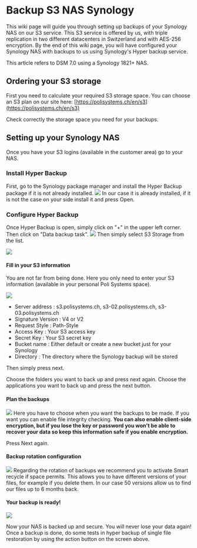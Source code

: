 
# Backup S3 NAS Synology

This wiki page will guide you through setting up backups of your Synology NAS on our S3 service.
This S3 service is offered by us, with triple replication in two different datacenters in Switzerland and with AES-256 encryption.
By the end of this wiki page, you will have configured your Synology NAS with backups to us using Synology's Hyper backup service.

This article refers to DSM 7.0 using a Synology 1821+ NAS.

## Ordering your S3 storage

First you need to calculate your required S3 storage space.
You can choose an S3 plan on our site here: [https://polisystems.ch/en/s3](https://polisystems.ch/en/s3)

Check correctly the storage space you need for your backups.

## Setting up your Synology NAS

Once you have your S3 logins (available in the customer area) go to your NAS.

### Install Hyper Backup

First, go to the Synology package manager and install the Hyper Backup package if it is not already installed.
![](https://i.imgur.com/fYxp2yu.png)
In our case it is already installed, if it is not the case on your side install it and press Open.

### Configure Hyper Backup

Once Hyper Backup is open, simply click on "+" in the upper left corner.
Then click on "Data backup task".
![](https://i.imgur.com/rUKj76u.png)
Then simply select S3 Storage from the list.

![](https://i.imgur.com/oFrO2ke.png)

#### Fill in your S3 information
You are not far from being done. 
Here you only need to enter your S3 information (available in your personal Poli Systems space).

![](https://i.imgur.com/brIOHIa.png)

 - Server address : s3.polisystems.ch, s3-02.polisystems.ch, s3-03.polisystems.ch
 - Signature Version : V4 or V2
 - Request Style : Path-Style
 - Access Key : Your S3 access key
 - Secret Key : Your S3 secret key
 - Bucket name : Either default or create a new bucket just for your Synology
 - Directory : The directory where the Synology backup will be stored

Then simply press next.

Choose the folders you want to back up and press next again.
Choose the applications you want to back up and press the next button.

#### Plan the backups

![](https://i.imgur.com/SYThAs0.png)
Here you have to choose when you want the backups to be made.
If you want you can enable file integrity checking.
**You can also enable client-side encryption, but if you lose the key or password you won't be able to recover your data so keep this information safe if you enable encryption.**

Press Next again.

#### Backup rotation configuration
![](https://i.imgur.com/C129Jf4.png)
Regarding the rotation of backups we recommend you to activate Smart recycle if space permits.
This allows you to have different versions of your files, for example if you delete them.
In our case 50 versions allow us to find our files up to 6 months back.

#### Your backup is ready!
![](https://i.imgur.com/ZrPK8mw.png)

Now your NAS is backed up and secure. You will never lose your data again!
Once a backup is done, do some tests in hyper backup of single file restoration by using the action button on the screen above.
